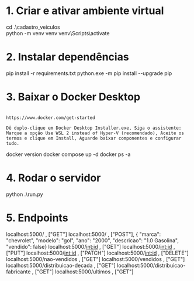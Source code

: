 # 1. Criar e ativar ambiente virtual
cd .\cadastro_veiculos\
python -m venv venv
venv\\Scripts\\activate

# 2. Instalar dependências
pip install -r requirements.txt
python.exe -m pip install --upgrade pip

# 3. Baixar o Docker Desktop
```Acesse o site oficial e baixe o instalador para Windows:

https://www.docker.com/get-started

Dê duplo-clique em Docker Desktop Installer.exe, Siga o assistente: Marque a opção Use WSL 2 instead of Hyper-V (recomendado), Aceite os termos e clique em Install, Aguarde baixar componentes e configurar tudo.

```

docker version
docker compose up -d
docker ps -a

# 4. Rodar o servidor
python .\run.py


# 5. Endpoints

localhost:5000/                         , ["GET"]
localhost:5000/                         , ["POST"], { "marca": "chevrolet", "modelo": "gol", "ano": "2000", "descricao": "1.0 Gasolina", "vendido": false}
localhost:5000/<int:id>                 , ["GET"]
localhost:5000/<int:id>                 , ["PUT"]
localhost:5000/<int:id>                 , ["PATCH"]
localhost:5000/<int:id>                 , ["DELETE"]
localhost:5000/nao-vendidos             , ["GET"]
localhost:5000/vendidos                 , ["GET"]
localhost:5000/distribuicao-decada      , ["GET"]
localhost:5000/distribuicao-fabricante  , ["GET"]
localhost:5000/ultimos                  , ["GET"]
